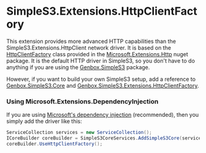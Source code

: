 ﻿# SimpleS3.Extensions.HttpClientFactory
This extension provides more advanced HTTP capabilities than the SimpleS3.Extensions.HttpClient network driver. It is based on the [HttpClientFactory](https://docs.microsoft.com/en-us/dotnet/architecture/microservices/implement-resilient-applications/use-httpclientfactory-to-implement-resilient-http-requests) class provided in the [Microsoft.Extensions.Http](https://www.nuget.org/packages/Microsoft.Extensions.Http/) nuget package.
It is the default HTTP driver in SimpleS3, so you don't have to do anything if you are using the [Genbox.SimpleS3](https://www.nuget.org/packages/Genbox.SimpleS3) package.

However, if you want to build your own SimpleS3 setup, add a reference to [Genbox.SimpleS3.Core](https://www.nuget.org/packages/Genbox.SimpleS3.Core) and [Genbox.SimpleS3.Extensions.HttpClientFactory](https://www.nuget.org/packages/Genbox.SimpleS3.Extensions.HttpClientFactory).

### Using Microsoft.Extensions.DependencyInjection
If you are using [Microsoft's dependency injection](https://www.nuget.org/packages/Microsoft.Extensions.DependencyInjection/) (recommended), then you simply add the driver like this:

```csharp
ServiceCollection services = new ServiceCollection();
ICoreBuilder coreBuilder = SimpleS3CoreServices.AddSimpleS3Core(services);
coreBuilder.UseHttpClientFactory();
```